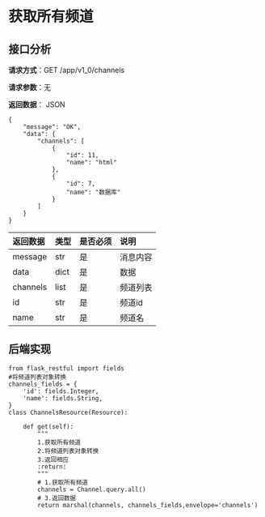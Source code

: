# 获取所有频道

## 接口分析

**请求方式**：GET /app/v1\_0/channels

**请求参数**：无

**返回数据**： JSON

```
{
    "message": "OK",
    "data": {
        "channels": [
            {
                "id": 11,
                "name": "html"
            },
            {
                "id": 7,
                "name": "数据库"
            }
        ]
    }
}
```

| 返回数据 | 类型 | 是否必须 | 说明 |
| :--- | :--- | :--- | :--- |
| message | str | 是 | 消息内容 |
| data | dict | 是 | 数据 |
| channels | list | 是 | 频道列表 |
| id | str | 是 | 频道id |
| name | str | 是 | 频道名 |

## 后端实现

```
from flask_restful import fields
#将频道列表对象转换
channels_fields = {
    'id': fields.Integer,
    'name': fields.String,
}
class ChannelsResource(Resource):

    def get(self):
        """
        1.获取所有频道
        2.将频道列表对象转换
        3.返回相应
        :return:
        """
        # 1.获取所有频道
        channels = Channel.query.all()
        # 3.返回数据
        return marshal(channels, channels_fields,envelope='channels')
```



